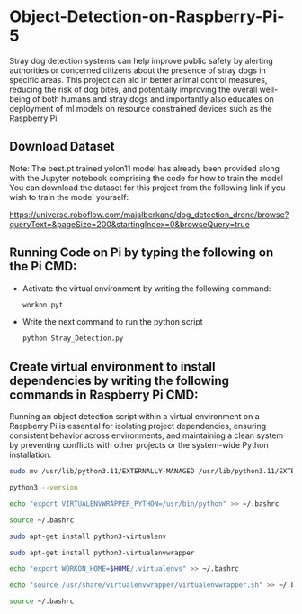 # Object-Detection-on-Raspberry-Pi-5
Stray dog detection systems can help improve public safety by alerting authorities or concerned citizens about the presence of stray dogs in specific areas.
This project can aid in better animal control measures, reducing the risk of dog bites, and potentially improving the overall well-being of both humans and stray dogs and importantly also educates on deployment of ml models on resource constrained devices such as the Raspberry Pi

## Download Dataset
Note: The best.pt trained yolon11 model has already been provided along with the Jupyter notebook comprising the code for how to train the model
You can download the dataset for this project from the following link if you wish to train the model yourself:

https://universe.roboflow.com/majalberkane/dog_detection_drone/browse?queryText=&pageSize=200&startingIndex=0&browseQuery=true

 
## Running Code on Pi by typing the following on the Pi CMD:
* Activate the virtual environment by writing the following command:
  ```bash
  workon pyt
  ```
* Write the next command to run the python script
  ```bash
  python Stray_Detection.py
  ```

## Create virtual environment to install dependencies by writing the following commands in Raspberry Pi CMD:
Running an object detection script within a virtual environment on a Raspberry Pi is essential for isolating project dependencies, ensuring consistent behavior across environments, and maintaining a clean system by preventing conflicts with other projects or the system-wide Python installation.

```bash
sudo mv /usr/lib/python3.11/EXTERNALLY-MANAGED /usr/lib/python3.11/EXTERNALLY-MANAGED.old
```
```bash
python3 --version
```
```bash
echo "export VIRTUALENVWRAPPER_PYTHON=/usr/bin/python" >> ~/.bashrc
```
```bash
source ~/.bashrc
```
```bash
sudo apt-get install python3-virtualenv
```
```bash
sudo apt-get install python3-virtualenvwrapper
```
```bash
echo "export WORKON_HOME=$HOME/.virtualenvs" >> ~/.bashrc
```
```bash
echo "source /usr/share/virtualenvwrapper/virtualenvwrapper.sh" >> ~/.bashrc
```
```bash
source ~/.bashrc
```
